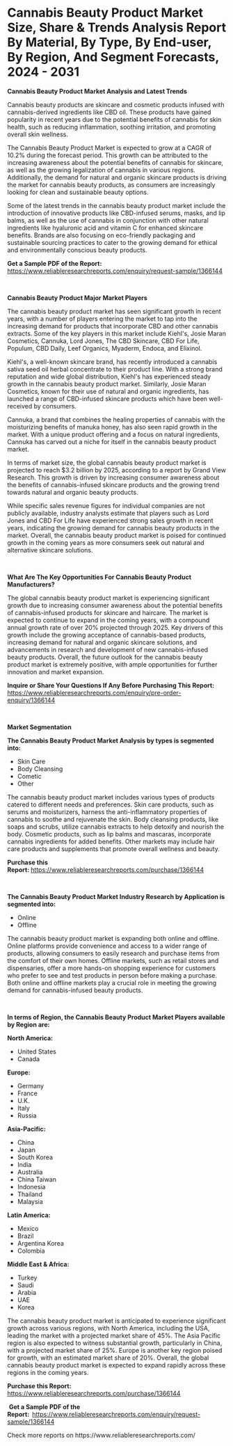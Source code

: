 <p><h1>Cannabis Beauty Product Market Size, Share & Trends Analysis Report By Material, By Type, By End-user, By Region, And Segment Forecasts, 2024 - 2031</h1></p><p><strong>Cannabis Beauty Product Market Analysis and Latest Trends</strong></p>
<p><p>Cannabis beauty products are skincare and cosmetic products infused with cannabis-derived ingredients like CBD oil. These products have gained popularity in recent years due to the potential benefits of cannabis for skin health, such as reducing inflammation, soothing irritation, and promoting overall skin wellness.</p><p>The Cannabis Beauty Product Market is expected to grow at a CAGR of 10.2% during the forecast period. This growth can be attributed to the increasing awareness about the potential benefits of cannabis for skincare, as well as the growing legalization of cannabis in various regions. Additionally, the demand for natural and organic skincare products is driving the market for cannabis beauty products, as consumers are increasingly looking for clean and sustainable beauty options.</p><p>Some of the latest trends in the cannabis beauty product market include the introduction of innovative products like CBD-infused serums, masks, and lip balms, as well as the use of cannabis in conjunction with other natural ingredients like hyaluronic acid and vitamin C for enhanced skincare benefits. Brands are also focusing on eco-friendly packaging and sustainable sourcing practices to cater to the growing demand for ethical and environmentally conscious beauty products.</p></p>
<p><strong>Get a Sample PDF of the Report:&nbsp;</strong> <a href="https://www.reliableresearchreports.com/enquiry/request-sample/1366144">https://www.reliableresearchreports.com/enquiry/request-sample/1366144</a></p>
<p>&nbsp;</p>
<p><strong>Cannabis Beauty Product Major Market Players</strong></p>
<p><p>The cannabis beauty product market has seen significant growth in recent years, with a number of players entering the market to tap into the increasing demand for products that incorporate CBD and other cannabis extracts. Some of the key players in this market include Kiehl's, Josie Maran Cosmetics, Cannuka, Lord Jones, The CBD Skincare, CBD For Life, Populum, CBD Daily, Leef Organics, Myaderm, Endoca, and Elixinol.</p><p>Kiehl's, a well-known skincare brand, has recently introduced a cannabis sativa seed oil herbal concentrate to their product line. With a strong brand reputation and wide global distribution, Kiehl's has experienced steady growth in the cannabis beauty product market. Similarly, Josie Maran Cosmetics, known for their use of natural and organic ingredients, has launched a range of CBD-infused skincare products which have been well-received by consumers.</p><p>Cannuka, a brand that combines the healing properties of cannabis with the moisturizing benefits of manuka honey, has also seen rapid growth in the market. With a unique product offering and a focus on natural ingredients, Cannuka has carved out a niche for itself in the cannabis beauty product market.</p><p>In terms of market size, the global cannabis beauty product market is projected to reach $3.2 billion by 2025, according to a report by Grand View Research. This growth is driven by increasing consumer awareness about the benefits of cannabis-infused skincare products and the growing trend towards natural and organic beauty products.</p><p>While specific sales revenue figures for individual companies are not publicly available, industry analysts estimate that players such as Lord Jones and CBD For Life have experienced strong sales growth in recent years, indicating the growing demand for cannabis beauty products in the market. Overall, the cannabis beauty product market is poised for continued growth in the coming years as more consumers seek out natural and alternative skincare solutions.</p></p>
<p>&nbsp;</p>
<p><strong>What Are The Key Opportunities For Cannabis Beauty Product Manufacturers?</strong></p>
<p><p>The global cannabis beauty product market is experiencing significant growth due to increasing consumer awareness about the potential benefits of cannabis-infused products for skincare and haircare. The market is expected to continue to expand in the coming years, with a compound annual growth rate of over 20% projected through 2025. Key drivers of this growth include the growing acceptance of cannabis-based products, increasing demand for natural and organic skincare solutions, and advancements in research and development of new cannabis-infused beauty products. Overall, the future outlook for the cannabis beauty product market is extremely positive, with ample opportunities for further innovation and market expansion.</p></p>
<p><strong>Inquire or Share Your Questions If Any Before Purchasing This Report:</strong> <a href="https://www.reliableresearchreports.com/enquiry/pre-order-enquiry/1366144">https://www.reliableresearchreports.com/enquiry/pre-order-enquiry/1366144</a></p>
<p>&nbsp;</p>
<p><strong>Market Segmentation</strong></p>
<p><strong>The Cannabis Beauty Product Market Analysis by types is segmented into:</strong></p>
<p><ul><li>Skin Care</li><li>Body Cleansing</li><li>Cometic</li><li>Other</li></ul></p>
<p><p>The cannabis beauty product market includes various types of products catered to different needs and preferences. Skin care products, such as serums and moisturizers, harness the anti-inflammatory properties of cannabis to soothe and rejuvenate the skin. Body cleansing products, like soaps and scrubs, utilize cannabis extracts to help detoxify and nourish the body. Cosmetic products, such as lip balms and mascaras, incorporate cannabis ingredients for added benefits. Other markets may include hair care products and supplements that promote overall wellness and beauty.</p></p>
<p><strong>Purchase this Report:&nbsp;</strong><a href="https://www.reliableresearchreports.com/purchase/1366144">https://www.reliableresearchreports.com/purchase/1366144</a></p>
<p>&nbsp;</p>
<p><strong>The Cannabis Beauty Product Market Industry Research by Application is segmented into:</strong></p>
<p><ul><li>Online</li><li>Offline</li></ul></p>
<p><p>The cannabis beauty product market is expanding both online and offline. Online platforms provide convenience and access to a wider range of products, allowing consumers to easily research and purchase items from the comfort of their own homes. Offline markets, such as retail stores and dispensaries, offer a more hands-on shopping experience for customers who prefer to see and test products in person before making a purchase. Both online and offline markets play a crucial role in meeting the growing demand for cannabis-infused beauty products.</p></p>
<p>&nbsp;</p>
<p><strong>In terms of Region, the Cannabis Beauty Product Market Players available by Region are:</strong></p>
<p>
    <p> <strong> North America: </strong>
        <ul>
            <li>United States</li>
            <li>Canada</li>
        </ul>
        </p> 
    <p> <strong> Europe: </strong>
        <ul>
            <li>Germany</li>
            <li>France</li>
            <li>U.K.</li>
            <li>Italy</li>
            <li>Russia</li>
        </ul>
        </p> 
    <p> <strong> Asia-Pacific: </strong>
        <ul>
            <li>China</li>
            <li>Japan</li>
            <li>South Korea</li>
            <li>India</li>
            <li>Australia</li>
            <li>China Taiwan</li>
            <li>Indonesia</li>
            <li>Thailand</li>
            <li>Malaysia</li>
        </ul>
        </p> 
    <p> <strong> Latin America: </strong>
        <ul>
            <li>Mexico</li>
            <li>Brazil</li>
            <li>Argentina Korea</li>
            <li>Colombia</li>
        </ul>
        </p> 
    <p> <strong> Middle East & Africa: </strong>
        <ul>
            <li>Turkey</li>
            <li>Saudi</li>
            <li>Arabia</li>
            <li>UAE</li>
            <li>Korea</li>
        </ul>
    </p>
    </p>
<p><p>The cannabis beauty product market is anticipated to experience significant growth across various regions, with North America, including the USA, leading the market with a projected market share of 45%. The Asia Pacific region is also expected to witness substantial growth, particularly in China, with a projected market share of 25%. Europe is another key region poised for growth, with an estimated market share of 20%. Overall, the global cannabis beauty product market is expected to expand rapidly across these regions in the coming years.</p></p>
<p><strong>Purchase this Report: </strong><a href="https://www.reliableresearchreports.com/purchase/1366144">https://www.reliableresearchreports.com/purchase/1366144</a></p>
<p>&nbsp;<strong>Get a Sample PDF of the Report:&nbsp;&nbsp;</strong><a href="https://www.reliableresearchreports.com/enquiry/request-sample/1366144">https://www.reliableresearchreports.com/enquiry/request-sample/1366144</a></p>
<p><strong></strong></p>
<p>Check more reports on https://www.reliableresearchreports.com/</p>